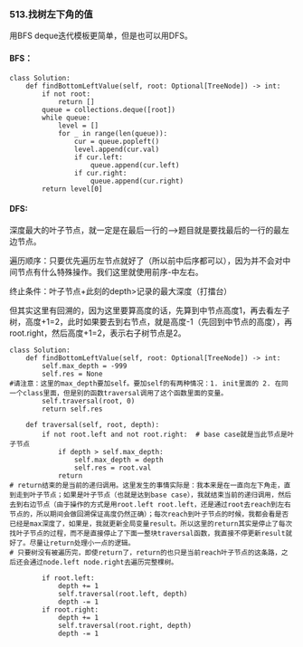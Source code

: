 ### 513.找树左下角的值
用BFS deque迭代模板更简单，但是也可以用DFS。

#### BFS：
```
class Solution:
    def findBottomLeftValue(self, root: Optional[TreeNode]) -> int:
        if not root:
            return []
        queue = collections.deque([root])
        while queue:
            level = []
            for _ in range(len(queue)):
                cur = queue.popleft()
                level.append(cur.val)
                if cur.left:
                    queue.append(cur.left)
                if cur.right:
                    queue.append(cur.right)
        return level[0]
```

#### DFS:
深度最大的叶子节点，就一定是在最后一行的-->题目就是要找最后的一行的最左边节点。

遍历顺序：只要优先遍历左节点就好了（所以前中后序都可以），因为并不会对中间节点有什么特殊操作。我们这里就使用前序-中左右。

终止条件：叶子节点+此刻的depth>记录的最大深度（打擂台）

但其实这里有回溯的，因为这里要算高度的话，先算到中节点高度1，再去看左子树，高度+1=2，此时如果要去到右节点，就是高度-1（先回到中节点的高度），再root.right，然后高度+1=2，表示右子树节点是2。

```
class Solution:
    def findBottomLeftValue(self, root: Optional[TreeNode]) -> int:
        self.max_depth = -999
        self.res = None
#请注意：这里的max_depth要加self。要加self的有两种情况：1. init里面的 2. 在同一个class里面，但是别的函数traversal调用了这个函数里面的变量。
        self.traversal(root, 0)
        return self.res

    def traversal(self, root, depth):
        if not root.left and not root.right:  # base case就是当此节点是叶子节点
            if depth > self.max_depth:
                self.max_depth = depth
                self.res = root.val
            return
# return结束的是当前的递归调用。这里发生的事情实际是：我本来是在一直向左下角走，直到走到叶子节点；如果是叶子节点（也就是达到base case），我就结束当前的递归调用，然后去到右边节点（由于操作的方式是用root.left root.left，还是通过root去reach到左右节点的，所以期间会做回溯保证高度仍然正确）；每次reach到叶子节点的时候，我都会看是否已经是max深度了，如果是，我就更新全局变量result。所以这里的return其实是停止了每次找叶子节点的过程，而不是直接停止了下面一整块traversal函数，我直接不停更新result就好了。尽量让return处理小一点的逻辑。
# 只要树没有被遍历完，即使return了，return的也只是当前reach叶子节点的这条路，之后还会通过node.left node.right去遍历完整棵树。

        if root.left:
            depth += 1
            self.traversal(root.left, depth)
            depth -= 1
        if root.right:
            depth += 1
            self.traversal(root.right, depth)
            depth -= 1
```

